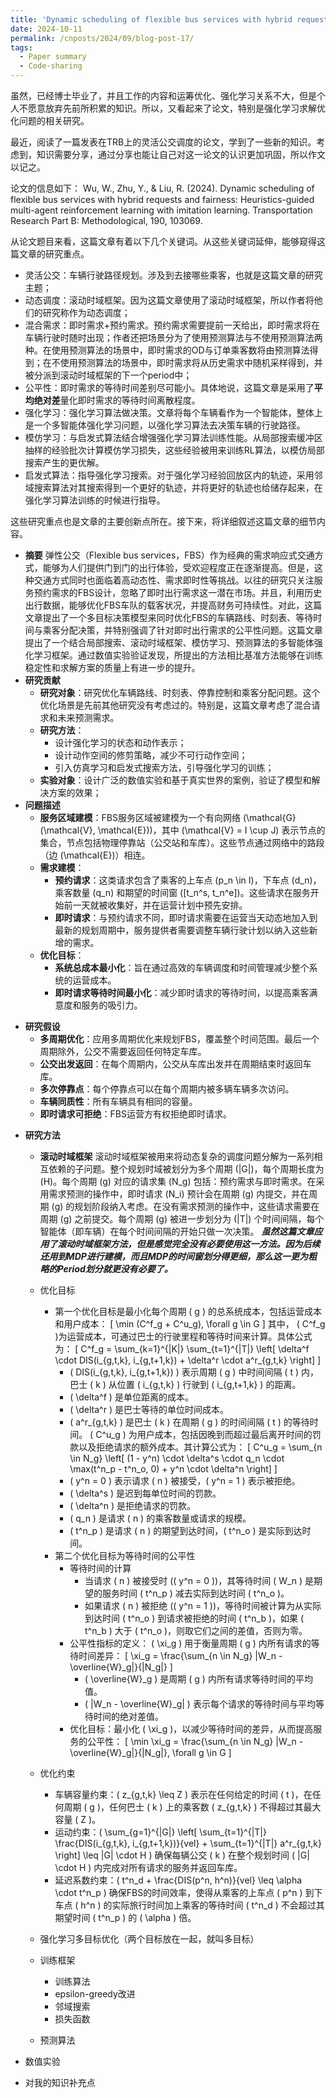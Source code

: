 ```yaml
---
title: 'Dynamic scheduling of flexible bus services with hybrid requests and fairness: Heuristics-guided multi-agent reinforcement learning with imitation learning 学习笔记'
date: 2024-10-11
permalink: /cnposts/2024/09/blog-post-17/
tags:
  - Paper summary
  - Code-sharing
---
```


虽然，已经博士毕业了，并且工作的内容和运筹优化、强化学习关系不大，但是个人不愿意放弃先前所积累的知识。所以，又看起来了论文，特别是强化学习求解优化问题的相关研究。

最近，阅读了一篇发表在TRB上的灵活公交调度的论文，学到了一些新的知识。考虑到，知识需要分享，通过分享也能让自己对这一论文的认识更加巩固，所以作文以记之。

论文的信息如下：
Wu, W., Zhu, Y., & Liu, R. (2024). Dynamic scheduling of flexible bus services with hybrid requests and fairness: Heuristics-guided multi-agent reinforcement learning with imitation learning. Transportation Research Part B: Methodological, 190, 103069.

从论文题目来看，这篇文章有着以下几个关键词。从这些关键词延伸，能够窥得这篇文章的研究重点。
+ 灵活公交：车辆行驶路径规划。涉及到去接哪些乘客，也就是这篇文章的研究主题；
+ 动态调度：滚动时域框架。因为这篇文章使用了滚动时域框架，所以作者将他们的研究称作为动态调度；
+ 混合需求：即时需求+预约需求。预约需求需要提前一天给出，即时需求将在车辆行驶时随时出现；作者还把场景分为了使用预测算法与不使用预测算法两种。在使用预测算法的场景中，即时需求的OD与订单乘客数将由预测算法得到；在不使用预测算法的场景中，即时需求将从历史需求中随机采样得到，并被分派到滚动时域框架的下一个period中；
+ 公平性：即时需求的等待时间差别尽可能小。具体地说，这篇文章是采用了<b>平均绝对差</b>量化即时需求的等待时间离散程度。
+ 强化学习：强化学习算法做决策。文章将每个车辆看作为一个智能体，整体上是一个多智能体强化学习问题，以强化学习算法去决策车辆的行驶路径。
+ 模仿学习：与启发式算法结合增强强化学习算法训练性能。从局部搜索缓冲区抽样的经验批次计算模仿学习损失，这些经验被用来训练RL算法，以模仿局部搜索产生的更优解。
+ 启发式算法：指导强化学习搜索。对于强化学习经验回放区内的轨迹，采用邻域搜索算法对其搜索得到一个更好的轨迹，并将更好的轨迹也给储存起来，在强化学习算法训练的时候进行指导。

这些研究重点也是文章的主要创新点所在。接下来，将详细叙述这篇文章的细节内容。

+ **摘要**
弹性公交（Flexible bus services，FBS）作为经典的需求响应式交通方式，能够为人们提供门到门的出行体验，受欢迎程度正在逐渐提高。但是，这种交通方式同时也面临着高动态性、需求即时性等挑战。以往的研究只关注服务预约需求的FBS设计，忽略了即时出行需求这一潜在市场。并且，利用历史出行数据，能够优化FBS车队的载客状况，并提高财务可持续性。对此，这篇文章提出了一个多目标决策模型来同时优化FBS的车辆路线、时刻表、等待时间与乘客分配决策，并特别强调了针对即时出行需求的公平性问题。这篇文章提出了一个结合局部搜索、滚动时域框架、模仿学习、预测算法的多智能体强化学习框架。通过数值实验验证发现，所提出的方法相比基准方法能够在训练稳定性和求解方案的质量上有进一步的提升。
+ **研究贡献**
  + **研究对象**：研究优化车辆路线、时刻表、停靠控制和乘客分配问题。这个优化场景是先前其他研究没有考虑过的。特别是，这篇文章考虑了混合请求和未来预测需求。
  + **研究方法**：
    + 设计强化学习的状态和动作表示；
    + 设计动作空间的修剪策略，减少不可行动作空间；
    + 引入仿真学习和启发式搜索方法，引导强化学习的训练；
  + **实验对象**：设计广泛的数值实验和基于真实世界的案例，验证了模型和解决方案的效果；
+ **问题描述**
  + **服务区域建模**：FBS服务区域被建模为一个有向网络 \(\mathcal{G}(\mathcal{V}, \mathcal{E})\)，其中 \(\mathcal{V} = I \cup J\) 表示节点的集合，节点包括物理停靠站（公交站和车库）。这些节点通过网络中的路段（边 \(\mathcal{E}\)）相连。
  + **需求建模**：
    + **预约请求**：这类请求包含了乘客的上车点 \(p_n \in I\)，下车点 \(d_n\)，乘客数量 \(q_n\) 和期望的时间窗 \([t_n^s, t_n^e]\)。这些请求在服务开始前一天就被收集好，并在运营计划中预先安排。
    + **即时请求**：与预约请求不同，即时请求需要在运营当天动态地加入到最新的规划周期中，服务提供者需要调整车辆行驶计划以纳入这些新增的需求。
  + **优化目标**：
    - **系统总成本最小化**：旨在通过高效的车辆调度和时间管理减少整个系统的运营成本。
    - **即时请求等待时间最小化**：减少即时请求的等待时间，以提高乘客满意度和服务的吸引力。
- **研究假设**
  - **多周期优化**：应用多周期优化来规划FBS，覆盖整个时间范围。最后一个周期除外，公交不需要返回任何特定车库。
  - **公交出发返回**：在每个周期内，公交从车库出发并在周期结束时返回车库。
  - **多次停靠点**：每个停靠点可以在每个周期内被多辆车辆多次访问。
  - **车辆同质性**：所有车辆具有相同的容量。
  - **即时请求可拒绝**：FBS运营方有权拒绝即时请求。
+ **研究方法**
    + **滚动时域框架**
滚动时域框架被用来将动态复杂的调度问题分解为一系列相互依赖的子问题。整个规划时域被划分为多个周期 \(|G|\)，每个周期长度为 \(H\)。每个周期 \(g\) 对应的请求集 \(N_g\) 包括：预约需求与即时需求。在采用需求预测的操作中，即时请求 \(N_i\) 预计会在周期 \(g\) 内提交，并在周期 \(g\) 的规划阶段纳入考虑。在没有需求预测的操作中，这些请求需要在周期 \(g\) 之前提交。每个周期 \(g\) 被进一步划分为 \(|T|\) 个时间间隔，每个智能体（即车辆）在每个时间间隔的开始只做一次决策。
<i>**虽然这篇文章应用了滚动时域框架方法，但是感觉完全没有必要使用这一方法。因为后续还用到MDP进行建模，而且MDP的时间窗划分得更细，那么这一更为粗略的Period划分就更没有必要了。**</i>
    + 优化目标
      + 第一个优化目标是最小化每个周期 \( g \) 的总系统成本，包括运营成本和用户成本：
  \[ \min (C^f_g + C^u_g), \forall g \in G \]
  其中， \( C^f_g \)为运营成本，可通过巴士的行驶里程和等待时间来计算。具体公式为：
  \[ C^f_g = \sum_{k=1}^{|K|} \sum_{t=1}^{|T|} \left[ \delta^f \cdot DIS(i_{g,t,k}, i_{g,t+1,k}) + \delta^r \cdot a^r_{g,t,k} \right] \]
        - \( DIS(i_{g,t,k}, i_{g,t+1,k}) \) 表示周期 \( g \) 中时间间隔 \( t \) 内，巴士 \( k \) 从位置 \( i_{g,t,k} \) 行驶到 \( i_{g,t+1,k} \) 的距离。
        - \( \delta^f \) 是单位距离的成本。
        - \( \delta^r \) 是巴士等待的单位时间成本。
        - \( a^r_{g,t,k} \) 是巴士 \( k \) 在周期 \( g \) 的时间间隔 \( t \) 的等待时间。
  \( C^u_g \) 为用户成本，包括因晚到而超过最后离开时间的罚款以及拒绝请求的额外成本。其计算公式为：
  \[ C^u_g = \sum_{n \in N_g} \left[ (1 - y^n) \cdot \delta^s \cdot q_n \cdot \max(t^n_p - t^n_o, 0) + y^n \cdot \delta^n \right] \]
        - \( y^n = 0 \) 表示请求 \( n \) 被接受，\( y^n = 1 \) 表示被拒绝。
        - \( \delta^s \) 是迟到每单位时间的罚款。
        - \( \delta^n \) 是拒绝请求的罚款。
        - \( q_n \) 是请求 \( n \) 的乘客数量或请求的规模。
        - \( t^n_p \) 是请求 \( n \) 的期望到达时间，\( t^n_o \) 是实际到达时间。
      + 第二个优化目标为等待时间的公平性
        + 等待时间的计算
          + 当请求 \( n \) 被接受时 (\( y^n = 0 \))，其等待时间 \( W_n \) 是期望的服务时间 \( t^n_p \) 减去实际到达时间 \( t^n_o \)。
          - 如果请求 \( n \) 被拒绝 (\( y^n = 1 \))，等待时间被计算为从实际到达时间 \( t^n_o \) 到请求被拒绝的时间 \( t^n_b \)，如果 \( t^n_b \) 大于 \( t^n_o \)，则取它们之间的差值，否则为零。
        - 公平性指标的定义： \( \xi_g \) 用于衡量周期 \( g \) 内所有请求的等待时间差异：
          \[ \xi_g = \frac{\sum_{n \in N_g} |W_n - \overline{W}_g|}{|N_g|} \]
          - \( \overline{W}_g \) 是周期 \( g \) 内所有请求等待时间的平均值。
          - \( |W_n - \overline{W}_g| \) 表示每个请求的等待时间与平均等待时间的绝对差值。
        - 优化目标：最小化 \( \xi_g \)，以减少等待时间的差异，从而提高服务的公平性：
  \[ \min \xi_g = \frac{\sum_{n \in N_g} |W_n - \overline{W}_g|}{|N_g|}, \forall g \in G \]
    + 优化约束
      + 车辆容量约束：\( z_{g,t,k} \leq Z \)  表示在任何给定的时间 \( t \)，在任何周期 \( g \)，任何巴士 \( k \) 上的乘客数 \( z_{g,t,k} \) 不得超过其最大容量 \( Z \)。
      + 运动约束：\( \sum_{g=1}^{|G|} \left[ \sum_{t=1}^{|T|} \frac{DIS(i_{g,t,k}, i_{g,t+1,k})}{vel} + \sum_{t=1}^{|T|} a^r_{g,t,k} \right] \leq |G| \cdot H \) 确保每辆公交 \( k \) 在整个规划时间 \( |G| \cdot H \) 内完成对所有请求的服务并返回车库。
      + 延迟系数约束：\( t^n_d + \frac{DIS(p^n, h^n)}{vel} \leq \alpha \cdot t^n_p \)  确保FBS的时间效率，使得从乘客的上车点 \( p^n \) 到下车点 \( h^n \) 的实际旅行时间加上乘客的等待时间 \( t^n_d \) 不会超过其期望时间 \( t^n_p \) 的 \( \alpha \) 倍。
  
    + 强化学习多目标优化（两个目标放在一起，就叫多目标）
    + 训练框架
        + 训练算法
        + epsilon-greedy改进
        + 邻域搜索
        + 损失函数
    + 预测算法
+ 数值实验


+ 对我的知识补充点